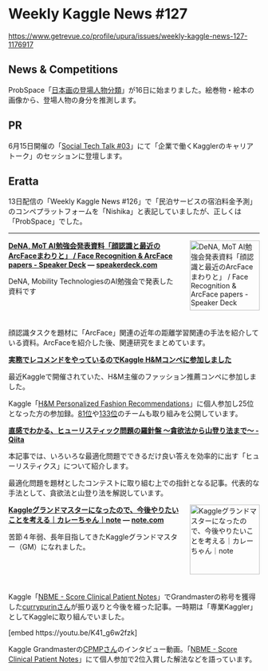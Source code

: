 # Weekly Kaggle News #127
https://www.getrevue.co/profile/upura/issues/weekly-kaggle-news-127-1176917
<h3><h2>News &amp; Competitions</h2><p>ProbSpace「<a href="https://comp.probspace.com/competitions/kaokore_status" target="_blank">日本画の登場人物分類</a>」が16日に始まりました。絵巻物・絵本の画像から、登場人物の身分を推測します。</p><h2>PR</h2><p>6月15日開催の「<a href="https://zine.qiita.com/event/202205-hitachi-2/" target="_blank">Social Tech Talk #03</a>」にて「企業で働くKagglerのキャリアトーク」のセッションに登壇します。</p><h2>Eratta</h2><p>13日配信の「Weekly Kaggle News #126」で「民泊サービスの宿泊料金予測」のコンペプラットフォームを「Nishika」と表記していましたが、正しくは「ProbSpace」でした。</p></h3>
<hr>
<p>
<img width="140" height="140" alt="DeNA, MoT AI勉強会発表資料「顔認識と最近のArcFaceまわりと」 / Face Recognition &amp; ArcFace papers - Speaker Deck" style="float: right; margin-left: 20px; margin-bottom: 20px;" src="https://s3.amazonaws.com/revue/items/images/015/821/361/thumb/slide_0.jpg?1652441778" />
<strong style='display: block;'><a href="https://speakerdeck.com/takarasawa_/face-recognition-and-arcface-papers?utm_campaign=Weekly%20Kaggle%20News&amp;utm_medium=email&amp;utm_source=Revue%20newsletter">DeNA, MoT AI勉強会発表資料「顔認識と最近のArcFaceまわりと」 / Face Recognition &amp; ArcFace papers - Speaker Deck</a> &mdash; <a href="https://speakerdeck.com/takarasawa_/face-recognition-and-arcface-papers">speakerdeck.com</a></strong>
<p>DeNA, Mobility TechnologiesのAI勉強会で発表した資料です</p>
</p>
<div style='clear: both;'></div>
<p><p>顔認識タスクを題材に「ArcFace」関連の近年の距離学習関連の手法を紹介している資料。ArcFaceを紹介した後、関連研究をまとめています。</p></p>
<p>
<strong style='display: block;'><a href="https://yng87.github.io/blog/2022/05/kaggle_hm/?utm_campaign=Weekly%20Kaggle%20News&amp;utm_medium=email&amp;utm_source=Revue%20newsletter">実務でレコメンドをやっているのでKaggle H&amp;Mコンペに参加しました</a></strong>
<p>最近Kaggleで開催されていた、H&amp;M主催のファッション推薦コンペに参加しました。</p>
</p>
<p><p>Kaggle「<a href="https://www.kaggle.com/competitions/h-and-m-personalized-fashion-recommendations/" target="_blank">H&amp;M Personalized Fashion Recommendations</a>」に個人参加し25位となった方の参加録。<a href="https://qiita.com/tetsuro731/items/972847199ec2ecaeb058" target="_blank">81位</a>や<a href="https://zenn.dev/zerebom/articles/9e6bad764d3f97" target="_blank">133位</a>のチームも取り組みを公開しています。</p></p>
<p>
<strong style='display: block;'><a href="https://qiita.com/square1001/items/84604f79f55ff10d99b0?utm_campaign=Weekly%20Kaggle%20News&amp;utm_medium=email&amp;utm_source=Revue%20newsletter">直感でわかる、ヒューリスティック問題の羅針盤 ～貪欲法から山登り法まで～ - Qiita</a></strong>
<p>本記事では、いろいろな最適化問題でできるだけ良い答えを効率的に出す「ヒューリスティクス」について紹介します。</p>
</p>
<p><p>最適化問題を題材としたコンテストに取り組む上での指針となる記事。代表的な手法として、貪欲法と山登り法を解説しています。</p></p>
<p>
<img width="140" height="140" alt="Kaggleグランドマスターになったので、今後やりたいことを考える｜カレーちゃん｜note" style="float: right; margin-left: 20px; margin-bottom: 20px;" src="https://s3.amazonaws.com/revue/items/images/015/902/078/thumb/915db9b1d993ad2aec65a40174721bfeeb1e064a.jpg?1652840362" />
<strong style='display: block;'><a href="https://note.com/currypurin/n/n722cd306f7ad?utm_campaign=Weekly%20Kaggle%20News&amp;utm_medium=email&amp;utm_source=Revue%20newsletter">Kaggleグランドマスターになったので、今後やりたいことを考える｜カレーちゃん｜note</a> &mdash; <a href="https://note.com/currypurin/n/n722cd306f7ad">note.com</a></strong>
<p>苦節４年弱、長年目指してきたKaggleグランドマスター（GM）になれました。</p>
</p>
<div style='clear: both;'></div>
<p><p>Kaggle「<a href="https://www.kaggle.com/c/nbme-score-clinical-patient-notes?utm_campaign=Weekly%20Kaggle%20News&amp;utm_medium=email&amp;utm_source=Revue%20newsletter" target="_blank">NBME - Score Clinical Patient Notes</a>」でGrandmasterの称号を獲得した<a href="https://www.kaggle.com/currypurin?utm_campaign=Weekly%20Kaggle%20News&amp;utm_medium=email&amp;utm_source=Revue%20newsletter" target="_blank">currypurinさん</a>が振り返りと今後を綴った記事。一時期は「専業Kaggler」としてKaggleに取り組んでいました。</p></p>
[embed https://youtu.be/K41_g6w2fzk]
<p><p>Kaggle Grandmasterの<a href="https://www.kaggle.com/cpmpml" target="_blank">CPMPさん</a>のインタビュー動画。「<a href="https://www.kaggle.com/c/nbme-score-clinical-patient-notes?utm_campaign=Weekly%20Kaggle%20News&amp;utm_medium=email&amp;utm_source=Revue%20newsletter" target="_blank">NBME - Score Clinical Patient Notes</a>」にて個人参加で2位入賞した解法などを語っています。</p></p>
